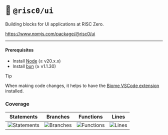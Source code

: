 # 🎨 `@risc0/ui`

Building blocks for UI applications at RISC Zero.

https://www.npmjs.com/package/@risc0/ui

---

#### Prerequisites

- Install [Node](https://nodejs.org/en) (≥ v20.x.x)
- Install [bun](https://bun.sh/) (≥ v1.1.30)

> [!TIP]  
> When making code changes, it helps to have the [Biome VSCode extension](https://marketplace.visualstudio.com/items?itemName=biomejs.biome) installed.

### Coverage 

| Statements                  | Branches                | Functions                 | Lines             |
| --------------------------- | ----------------------- | ------------------------- | ----------------- |
| ![Statements](https://img.shields.io/badge/statements-35.89%25-red.svg?style=flat) | ![Branches](https://img.shields.io/badge/branches-78.37%25-red.svg?style=flat) | ![Functions](https://img.shields.io/badge/functions-71.73%25-red.svg?style=flat) | ![Lines](https://img.shields.io/badge/lines-35.89%25-red.svg?style=flat) |
